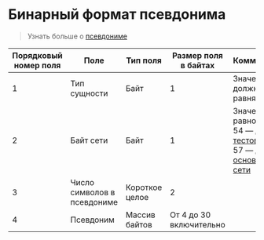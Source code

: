 # Бинарный формат псевдонима

> Узнать больше о [псевдониме](/blockchain/alias.md)

| Порядковый номер поля | Поле | Тип поля | Размер поля в байтах | Комментарии |
| --- | --- | --- | --- | --- |
| 1 | Тип сущности | Байт | 1 | Значение должно равняться 2 |
| 2 | Байт сети | Байт | 1 | Значение равно:<br> 54 — для [тестовой сети](/blockchain/blockchain-network/test-network.md)<br> 57 — для [основной сети](/blockchain/blockchain-network/main-network.md) |
| 3 | Число символов в псевдониме | Короткое целое | 2 | |
| 4 | Псевдоним | Массив байтов		 | От 4 до 30 включительно | | |
